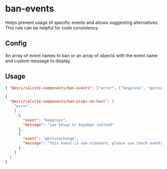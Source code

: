 # ban-events

Helps prevent usage of specific events and allows suggesting alternatives. This rule can be helpful for code consistency. 

## Config

An array of event names to ban or an array of objects with the event name and custom message to display.

## Usage

```json
{ "@esri/calcite-components/ban-events": ["error", ["keypress", "gesturechange"]] }
```

```json
{
  "@esri/calcite-components/ban-props-on-host": [
    "error",
    [
      {
        "event": "keypress",
        "message": "use keyup or keydown instead"
      },
      {
        "event": "gesturechange",
        "message": "this event is non-standard, please use touch events instead"
      }
    ]
  ]
}
```
